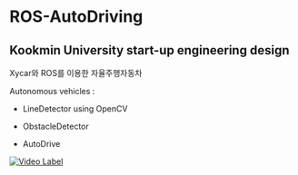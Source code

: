 # ROS-AutoDriving

## Kookmin University start-up engineering design

Xycar와 ROS를 이용한 자율주행자동차


Autonomous vehicles :

- LineDetector using OpenCV

- ObstacleDetector

- AutoDrive

[![Video Label](https://i9.ytimg.com/vi/JnRaTO2-fpo/mq2.jpg?sqp=CPbwy-8F&rs=AOn4CLAe_vR6u3oS9zel1dEjc4zh5us1xQ)](https://youtu.be/JnRaTO2-fpo)
